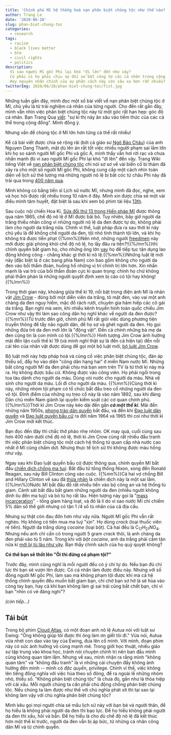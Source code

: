 ```yaml
---
title: 'Chính phủ Mĩ hệ thống hoá nạn phân biệt chủng tộc như thế nào? (Chương 0)'
author: Trang Le
date: '2020-06-20'
slug: phan-biet-chung-toc
categories:
  - research
tags:
  - racism
  - black lives matter
  - blm
  - civil rights
  - politics
description:
  Vì sao người Mĩ gốc Phi lại khó "đi lên" đến như vậy?
  Có phải vì họ phải chịu sự đối xử bất công từ các cá nhân trong cộng đồng?
  Hay nguyên nhân chính của sự phân cách này còn sâu xa hơn rất nhiều?
twitterImg: 2020/06/20/phan-biet-chung-toc/fist.jpg
---
```



Những tuần gần đây, mình đọc một số bài viết về nạn phân biệt chủng tộc ở Mĩ, chủ yếu là từ trải nghiệm cá nhân của từng người. Cho đến rất gần đây, mình vẫn nhìn việc phân biệt chủng tộc này từ một góc rất hạn hẹp: góc độ cá nhân. Bạn Trang Quạ [viết](https://www.facebook.com/quiteordinary/posts/10216973081191407): "sự kì thị này ăn sâu vào tiềm thức của các cá thể trong cộng đồng". Mình đồng ý. 

Nhưng vấn đề chủng tộc ở Mĩ lớn hơn từng cá thể rất nhiều! 

Kể cả bài viết được chia sẻ rộng rãi (bởi cả giáo sư [Ngô Bảo Châu](https://www.facebook.com/ngobaochau.2/posts/1550699531769233)) của anh Nguyen Dang Thanh, mặt dù lên án rất tốt việc nhiều người phạm sai lầm lớn khi họ so sánh người Mĩ gốc Phi và gốc Á, mình thấy vẫn hơi rời rạc và chưa nhấn mạnh đủ vì sao người Mĩ gốc Phi lại khó "đi lên" đến vậy. Trang Wiki tiếng Việt về [nạn phân biệt chủng tộc](https://vi.wikipedia.org/wiki/Ph%C3%A2n_bi%E1%BB%87t_ch%E1%BB%A7ng_t%E1%BB%99c_%E1%BB%9F_Hoa_K%E1%BB%B3) chỉ nói sơ sơ về vài biến cố bi thảm đã xảy ra cho một số người Mĩ gốc Phi, không cung cấp một cách nhìn toàn diện về lịch sử thê lương mà những người nô lệ bị bắt cóc từ châu Phi này đã trải qua trong [400 năm qua](https://en.wikipedia.org/wiki/Slavery_in_the_United_States).

Mình không có bằng tiến sĩ Lịch sử nước Mĩ, nhưng mình đã đọc, nghe, xem và học hỏi được rất nhiều trong 10 năm ở đây. Mình xin được chia sẻ một vài điều mình tâm huyết, đặt biệt là sau khi xem bộ phim tài liệu [13th](https://youtu.be/krfcq5pF8u8).

Sau cuộc nội chiến Hoa Kì, [Sửa đổi thứ 13 trong Hiến pháp Mĩ](https://en.wikipedia.org/wiki/Thirteenth_Amendment_to_the_United_States_Constitution) được thông qua năm 1865, chế độ nô lệ ở Mĩ được bãi bỏ. Tuy nhiên, bây giờ người da trắng thiếu nhân công vì những người nô lệ da đen được tự do, không phải làm cho người da trắng nữa. Chính vì thế, luật pháp đưa ra sau thời kì này chủ yếu là để khống chế người da đen, tội nhỏ tính thành tội lớn, và khi họ không trả được tiền phạt {{%mn%}}Nên nhớ, những người [freedmen](https://en.wikipedia.org/wiki/Freedman) này mới được giải phóng khỏi chế độ nô lệ, họ lấy đâu ra tiền?!{{%/mn%}}thì chính quyền bắt giam họ, cho những ông lớn [vay](https://en.wikipedia.org/wiki/Convict_leasing) họ để tiếp tục tận dụng lao động không công - chẳng khác gì thời kì nô lệ.{{%mn%}}Những luật lệ mới này (đặc biệt là ở các bang phía Nam) còn bao gồm không cho người da đen vào bồi thẩm đoàn, huống hồ những vị trí chính trị lớn hơn. Xin nhấn mạnh là vai trò của bồi thẩm đoàn cực kì quan trọng: chính họ chứ không phải thẩm phán là những người quyết định xem bị cáo có tội hay không!{{%/mn%}}

Trong thời gian này, khoảng giữa thế kỉ 19, nổi bật trong điện ảnh Mĩ là nhân vật [Jim Crow](https://en.wikipedia.org/wiki/Jim_Crow_(character)) - đóng bởi một diễn viên da trắng, tô mặt đen, vào vai một anh chàng da đen nguy hiểm, mặc đồ rách rưới, chuyên gia hãm hiếp các cô gái da trắng. Bạn nghĩ mà xem, khi nhiều kênh truyền hình toàn quốc chiếu Jim Crow như vậy thì làm sao công dân họ nghĩ khác về người da đen được?{{%mn%}}Từ trước đến giờ, chính phủ Mĩ rất giỏi việc dùng phương tiện truyền thông để tẩy não người dân, để họ sợ và ghét người da đen. Họ gọi những đứa trẻ da đen mới lớn là "động vật". Đến cả chính những bà mẹ da đen cũng tin là con mình có tội.{{%/mn%}} Hình tượng Jim Crow ảnh hưởng mãi đến tận cuối thế kỉ 19 (và mình nghĩ thật sự là đến cả hiện tại) đến nỗi cái tên của nhân vật được dùng để gọi một bộ luật mới, [bộ luật Jim Crow](https://en.wikipedia.org/wiki/Jim_Crow_laws).

Bộ luật mới này hợp pháp hoá và củng cố việc phân biệt chủng tộc, đàn áp thiểu số, đẩy họ vào diện "công dân hạng hai" ở miền Nam nước Mĩ. Những bất công người Mĩ da đen phải chịu mà bạn xem trên TV là từ thời kì này mà ra. Họ không được bầu cử. Không được vào công viên. Họ phải ngồi trong toa tàu dành cho người da màu. Dùng vòi nước cho người da màu. Nhà vệ sinh cho người da màu. Lối đi cho người da màu. {{%mn%}}Cùng thời kì này, những nhóm tội phạm có tổ chức bắt đầu treo cổ những người da đen vô tội. Đỉnh điểm của những vụ treo cổ này là vào năm 1892, sau khi đảng Dân chủ miền Nam giành lại quyền kiểm soát các cơ quan chính phủ.{{%/mn%}}Thời kì Jim Crow này kéo dài đến gần **_cả một thế kỉ_**. Mãi đến những năm 1950s, [phong trào dân quyền](https://en.wikipedia.org/wiki/Civil_rights_movement) bắt đầu, và đến khi [Đạo luật dân quyền](https://en.wikipedia.org/wiki/Civil_Rights_Act_of_1964) và [Đạo luật quyền bầu cử](https://en.wikipedia.org/wiki/Voting_Rights_Act_of_1965) ra đời năm 1964 và 1965 thì coi như thời kì Jim Crow mới kết thúc.

Bạn đọc đến đây thì chắc thở phào nhẹ nhõm. OK may quá, cuối cùng sau hơn 400 năm dưới chế độ nô lệ, thời kì Jim Crow cùng rất nhiều đấu tranh thì việc phân biệt chủng tộc một cách hệ thống từ quan cấp nhà nước cao nhất ở Mĩ cũng chấm dứt. Nhưng thực tế lịch sử thì không được màu hồng như vậy. 

Ngay sau khi Đạo luật quyền bầu cử được thông qua, chính quyền Mĩ bắt đầu [chiến dịch chống ma tuý](https://en.wikipedia.org/wiki/War_on_drugs). Bắt đầu từ tổng thống Nixon, xong đến Ronald Reagan, sau này Bill Clinton cũng vào cuộc. {{%mn%}}Cả hai vợ chồng Bill and Hillary Clinton về sau đã [thừa nhận](https://www.politico.com/blogs/2016-dem-primary-live-updates-and-results/2016/03/hillary-clinton-1994-crime-bill-220344) là chiến dịch này là một sai lầm.{{%/mn%}}Nước Mĩ bắt đầu đổ rất nhiều tiền vào bộ công an và hệ thống tù giam. Cảnh sát bắt đầu bắt giam những người da đen (nhiều người không dính líu đến ma tuý) và bỏ tù họ rất lâu. Hiện tượng này gọi là "[mass incarceration](https://www.aclu.org/issues/smart-justice/mass-incarceration)" - tống giam hàng loạt, và đó là lí do vì sao nước Mĩ chỉ chiếm 5% dân số thế giới nhưng có tận 1 /4 số tù nhân của cả địa cầu.

Nhưng sự thật còn đau đớn hơn như vậy nữa. Người Mĩ gốc Phi vẫn rất nghèo. Họ không có tiền mua ma tuý "xịn". Họ dùng *crack* (loại thuốc viên rẻ tiền). Người da trắng dùng *cocaine* (loại bột). Cả hai đều là C<sub>17</sub>H<sub>21</sub>NO<sub>4</sub>. Nhưng nếu anh chỉ cần có trong người 5 gram *crack* thôi, là anh chàng da đen phải vào tù 5 năm. Trong khi với *bột cocaine*, anh da trắng phải cầm tận nửa kí [mới bị tù lâu như vậy](https://www.aclu.org/other/cracks-system-20-years-unjust-federal-crack-cocaine-law#:~:text=A%20comprehensive%20examination%20of%20the,5%2Dyear%20mandatory%20minimum%20sentence.). Bạn thấy chính sách của họ quỷ quyệt không?

**Có thể bạn sẽ thốt lên "Ôi thì đừng có phạm tội?"**

Trước đây, mình cũng nghĩ là mỗi người đều có ý chí tự do. Nếu bạn đủ chí lực thì bạn sẽ vươn lên được. Có cá nhân làm được điều này. Nhưng với số đông người Mĩ gốc Phi, làm sao mà không phạm tội được khi mà cả hệ thống chính quyền đều muốn bắt giam bạn, chỉ chờ bạn sơ hở là sẽ hùa vào còng tay bạn, hay cả khi bạn không làm gì sai trái cũng bắt chết bạn, chỉ vì bạn "nhìn có vẻ đáng nghi"? 

*(còn tiếp…)*

## Tái bút 

Trong bộ phim [Cloud Atlas](https://en.wikipedia.org/wiki/Cloud_Atlas_(film)), có một đoạn anh nô lệ Autua nói với luật sư Ewing: "Ông không giúp tôi được thì ông làm ơn giết tôi đi." Vừa nói, Autua vừa nhét con dao vào tay của Ewing, đưa lên cổ mình. Với mình, đoạn phim này có sức ảnh hưởng vô cùng mạnh mẽ. Trong giới học thuật, nhiều giáo sư tập trung vào khoa học, tránh nói chuyện chính trị nên ban đầu mình cũng không quan tâm lắm. Nhưng về sau, mình nhận ra rằng mình "không quan tâm" và "không đấu tranh" là vì những cái chuyện đấy không ảnh hưởng đến mình -- mình có _đặc quyền_, privilege. Chính vì thế, việc không lên tiếng đồng nghĩa với việc hùa theo số đông, để ra ngoài lề những nhóm nhỏ, thiểu số. "Không phân biệt chủng tộc" là chưa đủ, gần như là thỏa hiệp với cái xấu. Mỗi người chúng ta cần phải chủ động chống phân biệt chủng tộc. Nếu chúng ta làm được như thế với chủ nghĩa phát xít thì tại sao lại không làm vậy với chủ nghĩa phân biệt chủng tộc?

Mình kêu gọi mọi người chia sẻ mẩu lịch sử này với bạn bè và người thân, để họ hiểu là không phải người da đen thì bạo lực. Để họ hiểu không phải người da đen thì xấu, hôi và bẩn. Để họ hiểu là cho dù chế độ nô lệ đã kết thúc hơn một thế kỉ trước, người da đen vẫn bị áp bức, từ những cá nhân công dân Mĩ và từ chính quyền.

